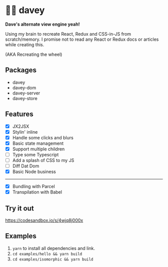 # 👦🏻 davey

**Dave's alternate view engine yeah!**

Using my brain to recreate React, Redux and CSS-in-JS from scratch/memory. I promise not to read any React or Redux docs or articles while creating this.

(AKA Recreating the wheel)

## Packages

* davey
* davey-dom
* davey-server
* davey-store

## Features

* [x] JX2JSX
* [x] Stylin' inline
* [x] Handle some clicks and blurs
* [x] Basic state management
* [x] Support multiple children
* [ ] Type some Typescript
* [ ] Add a splash of CSS to my JS
* [ ] Diff Dat Dom
* [x] Basic Node business

---

* [x] Bundling with Parcel
* [x] Transpilation with Babel

## Try it out

https://codesandbox.io/s/4wjq8j000x

## Examples

1.  `yarn` to install all dependencies and link.
2.  `cd examples/hello && yarn build`
3.  `cd examples/isomorphic && yarn build`
